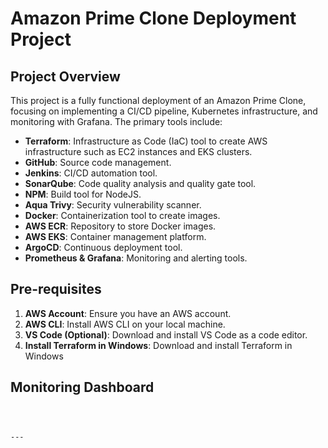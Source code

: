 # Amazon Prime Clone Deployment Project


## Project Overview
This project is a fully functional deployment of an Amazon Prime Clone, focusing on implementing a CI/CD pipeline, Kubernetes infrastructure, and monitoring with Grafana. The primary tools include:

- **Terraform**: Infrastructure as Code (IaC) tool to create AWS infrastructure such as EC2 instances and EKS clusters.
- **GitHub**: Source code management.
- **Jenkins**: CI/CD automation tool.
- **SonarQube**: Code quality analysis and quality gate tool.
- **NPM**: Build tool for NodeJS.
- **Aqua Trivy**: Security vulnerability scanner.
- **Docker**: Containerization tool to create images.
- **AWS ECR**: Repository to store Docker images.
- **AWS EKS**: Container management platform.
- **ArgoCD**: Continuous deployment tool.
- **Prometheus & Grafana**: Monitoring and alerting tools.

## Pre-requisites
1. **AWS Account**: Ensure you have an AWS account. 
2. **AWS CLI**: Install AWS CLI on your local machine. 
3. **VS Code (Optional)**: Download and install VS Code as a code editor. 
4. **Install Terraform in Windows**: Download and install Terraform in Windows
   
## Monitoring Dashboard


```



---
